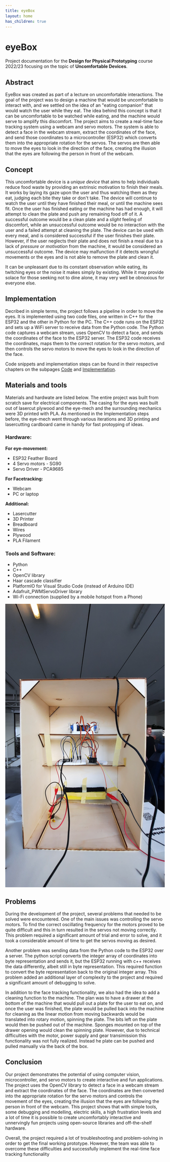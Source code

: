 ```yaml
---
title: eyeBox
layout: home
has_children: true
---
```


# eyeBox
Project documentation for the **Design for Physical Prototyping** course 2022/23 focusing on the topic of **Uncomfortable Devices**.

## Abstract

EyeBox was created as part of a lecture on uncomfortable interactions. The goal of the project was to design a machine that would be uncomfortable to interact with, and we settled on the idea of an "eating companion" that would watch the user while they eat. The idea behind this concept is that it can be uncomfortable to be watched while eating, and the machine would serve to amplify this discomfort. The project aims to create a real-time face tracking system using a webcam and servo motors. The system is able to detect a face in the webcam stream, extract the coordinates of the face, and send those coordinates to a microcontroller (ESP32) which converts them into the appropriate rotation for the servos. The servos are then able to move the eyes to look in the direction of the face, creating the illusion that the eyes are following the person in front of the webcam.

## Concept

This uncomfortable device is a *unique device* that aims to help individuals reduce food waste by providing an extrinsic motivation to finish their meals. It works by laying its gaze upon the user and thus watching them as they eat, judging each bite they take or don't take. The device will continue to watch the user until they have finished their meal, or until the machine sees fit. Once the user has finished eating or the machine has had enough, it will attempt to clean the plate and push any remaining food off of it. A successful outcome would be a clean plate and a *slight* feeling of discomfort, while an unsuccessful outcome would be no interaction with the user and a failed attempt at cleaning the plate. The device can be used with every meal, and is considered successful if the user finishes their plate. However, if the user neglects their plate and does not finish a meal due to a lack of *pressure or motivation* from the machine, it would be considered an unsuccessful outcome. The device may malfunction if it detects wrongful movements or the eyes and is not able to remove the plate and clean it.

It can be unpleasant due to its constant observation while eating, its twitching eyes or the noise it makes simply by existing. While it may provide solace for those seeking not to dine alone, it may very well be obnoxious for everyone else.

## Implementation

Decribed in simple terms, the project follows a pipeline in order to move the eyes. It is implemented using two code files, one written in C++ for the ESP32 and the other in Python for the PC. The C++ code runs on the ESP32 and sets up a WiFi server to receive data from the Python code. The Python code captures a webcam stream, uses OpenCV to detect a face, and sends the coordinates of the face to the ESP32 server. The ESP32 code receives the coordinates, maps them to the correct rotation for the servo motors, and then controls the servo motors to move the eyes to look in the direction of the face.

Code snippets and implementation steps can be found in their respective chapters on the subpages [Code](/eyeBox/my_project/code) and [Implementation](/eyeBox/my_project/implementation).

## Materials and tools

Materials and hardwate are listed below. The entire project was built from scratch save for electrical components. The casing for the eyes was built out of lasercut plywood and the eye-mech and the surrounding mechanics were 3D printed with PLA. As mentioned in the Implementation steps before, the eye-mech went through various iterations and 3D printing and lasercutting cardboard came in handy for fast protoyping of ideas. 

### Hardware:
**For eye-movement:**
- ESP32 Feather Board
- 4 Servo motors - SG90
- Servo Driver - PCA9685

**For Facetracking:**
- Webcam
- PC or laptop

**Additional:**
- Lasercutter
- 3D Printer
- Breadboard
- Wires
- Plywood
- PLA Filament

### Tools and Software:
- Python
- C++
- OpenCV library
- Haar cascade classifier
- PlatformIO for Visual Studio Code (instead of Arduino IDE)
- Adafruit_PWMServoDriver library
- Wi-Fi connection (supplied by a mobile hotspot from a Phone)

![eyeBox_back](assets/eyeBox_back.jpg)

## Problems
During the development of the project, several problems that needed to be solved were  encountered. One of the main issues was controlling the servo motors. To find the correct oscillating frequency for the motors proved to be quite difficult and this in turn resulted in the servos not moving correctly. This problem required a significant amount of trial and error to solve, and it took a considerable amount of time to get the servos moving as desired.

Another problem was sending data from the Python code to the ESP32 over a server. The python script converts the integer array of coordinates into byte representation and sends it, but the ESP32 running with c++ receives the data differently, albeit still in byte representation. This required function to convert the byte representation back to the original integer array. This problem added an additional layer of complexity to the project and required a significant amount of debugging to solve.

In addition to the face tracking functionality, we also had the idea to add a cleaning function to the machine. The plan was to have a drawer at the bottom of the machine that would pull out a plate for the user to eat on, and once the user was finished, the plate would be pulled back into the machine for cleaning as the linear motion from moving backwards would be translated into rotary motion, spinning the plate. The bits left on the plate would then be pushed out of the machine. Sponges mounted on top of the drawer opening would clean the spinning plate. However, due to technical difficulties with the motor, power supply and gear transimission this functionality was not fully realized. Instead he plate can be pushed and pulled manually via the back of the box.

## Conclusion
Our project demonstrates the potential of using computer vision, microcontroller, and servo motors to create interactive and fun applications. The project uses the OpenCV library to detect a face in a webcam stream and extract the coordinates of the face. The coordinates are then converted into the appropriate rotation for the servo motors and controls the movement of the eyes, creating the illusion that the eyes are following the person in front of the webcam. This project shows that with simple tools, some debugging and modelling, electric skills, a high frustration levels and a lot of time it is possible to create uncomfortably interactive and unnervingly fun projects using open-source libraries and off-the-shelf hardware.

Overall, the project required a lot of troubleshooting and problem-solving in order to get the final working prototype. However, the team was able to overcome these difficulties and successfully implement the real-time face tracking functionality
